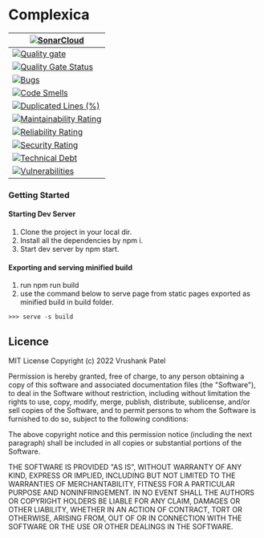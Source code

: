 # Complexica

|[![SonarCloud](https://sonarcloud.io/images/project_badges/sonarcloud-black.svg)](https://sonarcloud.io/summary/new_code?id=VrushankPatel_Complexica-Web)|
|------------ |
|[![Quality gate](https://sonarcloud.io/api/project_badges/quality_gate?project=VrushankPatel_Complexica-Web)](https://sonarcloud.io/summary/new_code?id=VrushankPatel_Complexica-Web)|
|[![Quality Gate Status](https://sonarcloud.io/api/project_badges/measure?project=VrushankPatel_Complexica-Web&metric=alert_status)](https://sonarcloud.io/summary/new_code?id=VrushankPatel_Complexica-Web)|
|[![Bugs](https://sonarcloud.io/api/project_badges/measure?project=VrushankPatel_Complexica-Web&metric=bugs)](https://sonarcloud.io/summary/new_code?id=VrushankPatel_Complexica-Web)|
|[![Code Smells](https://sonarcloud.io/api/project_badges/measure?project=VrushankPatel_Complexica-Web&metric=code_smells)](https://sonarcloud.io/summary/new_code?id=VrushankPatel_Complexica-Web)|
|[![Duplicated Lines (%)](https://sonarcloud.io/api/project_badges/measure?project=VrushankPatel_Complexica-Web&metric=duplicated_lines_density)](https://sonarcloud.io/summary/new_code?id=VrushankPatel_Complexica-Web)|
|[![Maintainability Rating](https://sonarcloud.io/api/project_badges/measure?project=VrushankPatel_Complexica-Web&metric=sqale_rating)](https://sonarcloud.io/summary/new_code?id=VrushankPatel_Complexica-Web)|
|[![Reliability Rating](https://sonarcloud.io/api/project_badges/measure?project=VrushankPatel_Complexica-Web&metric=reliability_rating)](https://sonarcloud.io/summary/new_code?id=VrushankPatel_Complexica-Web)|
|[![Security Rating](https://sonarcloud.io/api/project_badges/measure?project=VrushankPatel_Complexica-Web&metric=security_rating)](https://sonarcloud.io/summary/new_code?id=VrushankPatel_Complexica-Web)|
|[![Technical Debt](https://sonarcloud.io/api/project_badges/measure?project=VrushankPatel_Complexica-Web&metric=sqale_index)](https://sonarcloud.io/summary/new_code?id=VrushankPatel_Complexica-Web)|
|[![Vulnerabilities](https://sonarcloud.io/api/project_badges/measure?project=VrushankPatel_Complexica-Web&metric=vulnerabilities)](https://sonarcloud.io/summary/new_code?id=VrushankPatel_Complexica-Web)|

### Getting Started

#### Starting Dev Server

1. Clone the project in your local dir.
2. Install all the dependencies by npm i.
3. Start dev server by npm start.

#### Exporting and serving minified build

1. run npm run build
2. use the command below to serve page from static pages exported as minified build in build folder.

```
>>> serve -s build
```

Licence
-------
MIT License Copyright (c) 2022 Vrushank Patel

Permission is hereby granted, free
of charge, to any person obtaining a copy of this software and associated
documentation files (the "Software"), to deal in the Software without
restriction, including without limitation the rights to use, copy, modify, merge,
publish, distribute, sublicense, and/or sell copies of the Software, and to
permit persons to whom the Software is furnished to do so, subject to the
following conditions:

The above copyright notice and this permission notice
(including the next paragraph) shall be included in all copies or substantial
portions of the Software.

THE SOFTWARE IS PROVIDED "AS IS", WITHOUT WARRANTY OF
ANY KIND, EXPRESS OR IMPLIED, INCLUDING BUT NOT LIMITED TO THE WARRANTIES OF
MERCHANTABILITY, FITNESS FOR A PARTICULAR PURPOSE AND NONINFRINGEMENT. IN NO
EVENT SHALL THE AUTHORS OR COPYRIGHT HOLDERS BE LIABLE FOR ANY CLAIM, DAMAGES OR
OTHER LIABILITY, WHETHER IN AN ACTION OF CONTRACT, TORT OR OTHERWISE, ARISING
FROM, OUT OF OR IN CONNECTION WITH THE SOFTWARE OR THE USE OR OTHER DEALINGS IN
THE SOFTWARE.
